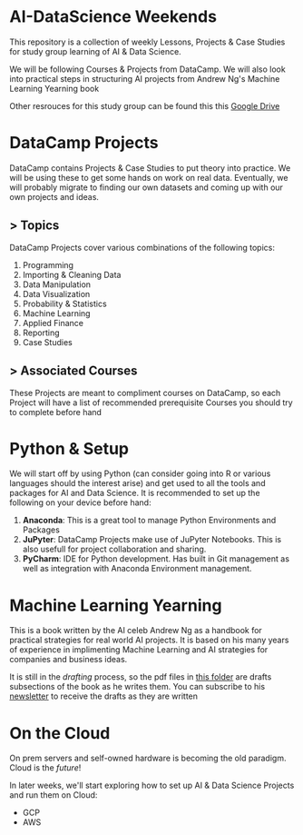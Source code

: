 # AI-DataScience Weekends
This repository is a collection of weekly Lessons, Projects &amp; Case Studies for study group learning of AI &amp; Data Science.

We will be following Courses &amp; Projects from DataCamp. We will also look into practical steps in structuring AI projects from Andrew Ng's Machine Learning Yearning book

Other resrouces for this study group can be found this this [Google Drive](https://drive.google.com/drive/folders/16VguIk4G9oApD9tv62pd9gxsZpGjuxxx?usp=sharing)

# DataCamp Projects
DataCamp contains Projects &amp; Case Studies to put theory into practice. We will be using these to get some hands on work on real data. Eventually, we will probably migrate to finding our own datasets and coming up with our own projects and ideas.

## &gt; Topics
DataCamp Projects cover various combinations of the following topics:

1. Programming
2. Importing &amp; Cleaning Data
3. Data Manipulation
4. Data Visualization
5. Probability &amp; Statistics
6. Machine Learning
7. Applied Finance
8. Reporting
9. Case Studies

## &gt; Associated Courses
These Projects are meant to compliment courses on DataCamp, so each Project will have a list of recommended prerequisite Courses you should try to complete before hand

# Python &amp; Setup
We will start off by using Python (can consider going into R or various languages should the interest arise) and get used to all the tools and packages for AI and Data Science. It is recommended to set up the following on your device before hand:

1. **Anaconda**: This is a great tool to manage Python Environments and Packages
2. **JuPyter**: DataCamp Projects make use of JuPyter Notebooks. This is also usefull for project collaboration and sharing.
3. **PyCharm**: IDE for Python development. Has built in Git management as well as integration with Anaconda Environment management.

# Machine Learning Yearning
This is a book written by the AI celeb Andrew Ng as a handbook for practical strategies for real world AI projects. It is based on his many years of experience in implimenting Machine Learning and AI strategies for companies and business ideas.

It is still in the _drafting_ process, so the pdf files in [this folder](https://drive.google.com/drive/folders/1GsHXELMKClM-Ovhekrpv-JoP0IxRC02x?usp=sharing) are drafts subsections of the book as he writes them.
You can subscribe to his [newsletter](http://www.mlyearning.org/) to receive the drafts as they are written

# On the Cloud
On prem servers and self-owned hardware is becoming the old paradigm. Cloud is the _future_!

In later weeks, we'll start exploring how to set up AI & Data Science Projects and run them on Cloud:

* GCP
* AWS
